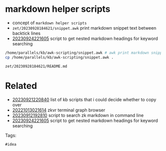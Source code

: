 # markdown helper scripts

- concept of `markdown helper scripts`
- `zet/20230928184621/snippet.awk` print markdown snippet text between backtick lines
- [20230924221605](/zet/20230924221605/README.md) script to get nested markdown headings for keyword searching

```bash
/home/parallels/kb/awk-scripting/snippet.awk # awk print markdown snippet text between backtick lines
cp /home/parallels/kb/awk-scripting/snippet.awk .
```

` zet/20230928184621/README.md `

# Related

- [20230921220840](/zet/20230921220840/README.md) list of kb scripts that i could decide whether to copy over
- [20221013021614](/zet/20221013021614/README.md) zkvr terminal graph browser
- [20230912192810](/zet/20230912192810/README.md) script to search zk markdown in command line
- [20230924221605](/zet/20230924221605/README.md) script to get nested markdown headings for keyword searching

Tags:

    #idea
